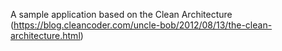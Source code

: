 A sample application based on the Clean Architecture (https://blog.cleancoder.com/uncle-bob/2012/08/13/the-clean-architecture.html)
